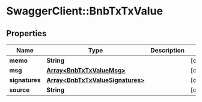# SwaggerClient::BnbTxTxValue

## Properties
Name | Type | Description | Notes
------------ | ------------- | ------------- | -------------
**memo** | **String** |  | [optional] 
**msg** | [**Array&lt;BnbTxTxValueMsg&gt;**](BnbTxTxValueMsg.md) |  | [optional] 
**signatures** | [**Array&lt;BnbTxTxValueSignatures&gt;**](BnbTxTxValueSignatures.md) |  | [optional] 
**source** | **String** |  | [optional] 

